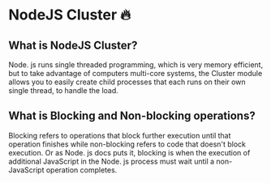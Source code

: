 # NodeJS Cluster 🔥

## What is NodeJS Cluster?

Node. js runs single threaded programming, which is very memory efficient, but to take advantage of computers multi-core systems, the Cluster module allows you to easily create child processes that each runs on their own single thread, to handle the load.

## What is Blocking and Non-blocking operations?

Blocking refers to operations that block further execution until that operation finishes while non-blocking refers to code that doesn't block execution. Or as Node. js docs puts it, blocking is when the execution of additional JavaScript in the Node. js process must wait until a non-JavaScript operation completes.

